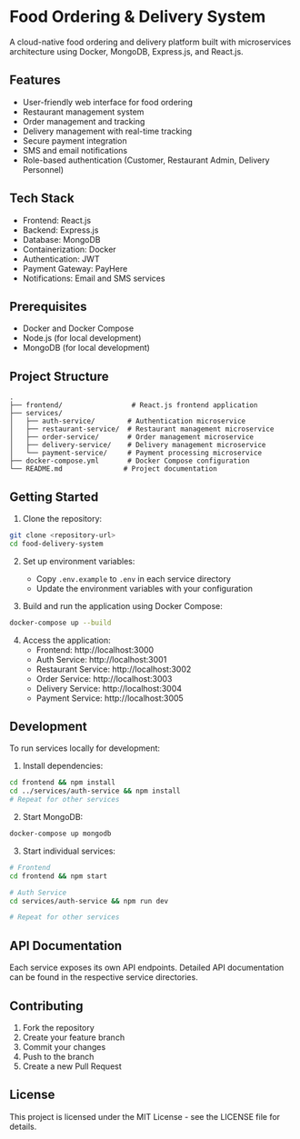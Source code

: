 # Food Ordering & Delivery System

A cloud-native food ordering and delivery platform built with microservices architecture using Docker, MongoDB, Express.js, and React.js.

## Features

- User-friendly web interface for food ordering
- Restaurant management system
- Order management and tracking
- Delivery management with real-time tracking
- Secure payment integration
- SMS and email notifications
- Role-based authentication (Customer, Restaurant Admin, Delivery Personnel)

## Tech Stack

- Frontend: React.js
- Backend: Express.js
- Database: MongoDB
- Containerization: Docker
- Authentication: JWT
- Payment Gateway: PayHere
- Notifications: Email and SMS services

## Prerequisites

- Docker and Docker Compose
- Node.js (for local development)
- MongoDB (for local development)

## Project Structure

```
.
├── frontend/                 # React.js frontend application
├── services/
│   ├── auth-service/        # Authentication microservice
│   ├── restaurant-service/  # Restaurant management microservice
│   ├── order-service/       # Order management microservice
│   ├── delivery-service/    # Delivery management microservice
│   └── payment-service/     # Payment processing microservice
├── docker-compose.yml       # Docker Compose configuration
└── README.md               # Project documentation
```

## Getting Started

1. Clone the repository:
```bash
git clone <repository-url>
cd food-delivery-system
```

2. Set up environment variables:
   - Copy `.env.example` to `.env` in each service directory
   - Update the environment variables with your configuration

3. Build and run the application using Docker Compose:
```bash
docker-compose up --build
```

4. Access the application:
   - Frontend: http://localhost:3000
   - Auth Service: http://localhost:3001
   - Restaurant Service: http://localhost:3002
   - Order Service: http://localhost:3003
   - Delivery Service: http://localhost:3004
   - Payment Service: http://localhost:3005

## Development

To run services locally for development:

1. Install dependencies:
```bash
cd frontend && npm install
cd ../services/auth-service && npm install
# Repeat for other services
```

2. Start MongoDB:
```bash
docker-compose up mongodb
```

3. Start individual services:
```bash
# Frontend
cd frontend && npm start

# Auth Service
cd services/auth-service && npm run dev

# Repeat for other services
```

## API Documentation

Each service exposes its own API endpoints. Detailed API documentation can be found in the respective service directories.

## Contributing

1. Fork the repository
2. Create your feature branch
3. Commit your changes
4. Push to the branch
5. Create a new Pull Request

## License

This project is licensed under the MIT License - see the LICENSE file for details. 